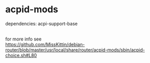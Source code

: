 # acpid-mods
dependencies: acpi-support-base
<br><br>

for more info see<br>
https://github.com/MissKittin/debian-router/blob/master/usr/local/share/router/acpid-mods/sbin/acpid-choice.sh#L80
